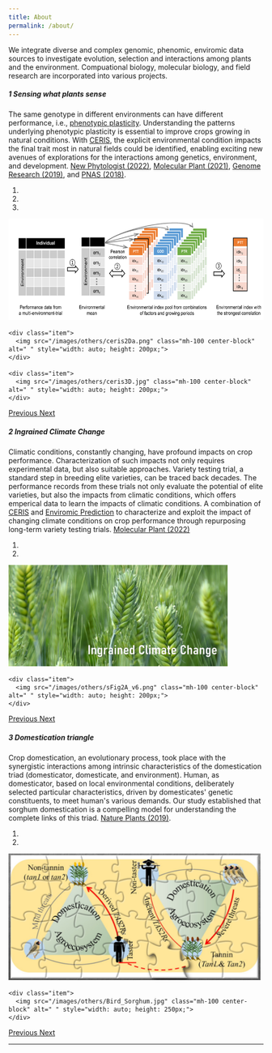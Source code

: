 ```yaml
---
title: About
permalink: /about/
---
```

We integrate diverse and complex genomic, phenomic, enviromic data sources to investigate evolution, selection and interactions among plants and the environment. Compuational biology, molecular biology, and field research are incorporated into various projects. 

##### 1 Sensing what plants sense
The same genotype in different environments can have different performance, i.e., [phenotypic plasticity](https://en.wikipedia.org/wiki/Phenotypic_plasticity). Understanding the patterns underlying phenotypic plasticity is essential to improve crops growing in natural conditions. With <u>CERIS</u>, the explicit environmental condition impacts the final trait most in natural fields could be identified, enabling exciting new avenues of explorations for the interactions among genetics, environment, and development. [New Phytologist (2022)](https://doi.org/10.1111/nph.17904), [Molecular Plant (2021)](https://doi.org/10.1016/j.molp.2021.03.010), [Genome Research (2019)](https://doi.org/10.1101/gr.255703.119), and [PNAS (2018)](https://doi.org/10.1073/pnas.1718326115).

<div id="cerisCarousel" class="carousel slide" data-ride="carousel" >
  <!-- Indicators -->
  <ol class="carousel-indicators">
    <li data-target="#cerisCarousel" data-slide-to="0" class="active"></li>
    <li data-target="#cerisCarousel" data-slide-to="1"></li>
    <li data-target="#cerisCarousel" data-slide-to="2"></li>
    </ol>

  <!-- Wrapper for slides -->
  <div class="carousel-inner" role="listbox" style="max-width:2000px; max-height:577px !important;">
    <div class="item active">
      <img src="/images/others/ceris.png" class="mh-100 center-block" alt=" " style="width: auto; height: 200px;">
    </div>

    <div class="item">
      <img src="/images/others/ceris2Da.png" class="mh-100 center-block" alt=" " style="width: auto; height: 200px;">
    </div>

    <div class="item">
      <img src="/images/others/ceris3D.jpg" class="mh-100 center-block" alt=" " style="width: auto; height: 200px;">
    </div>

  </div>

  <!-- Left and right controls -->
  <a class="left carousel-control" href="#cerisCarousel" data-slide="prev" style="background-image: none;">
    <span class="glyphicon glyphicon-chevron-left"></span>
    <span class="sr-only">Previous</span>
  </a>
  <a class="right carousel-control" href="#cerisCarousel" data-slide="next" style="background-image: none;">
    <span class="glyphicon glyphicon-chevron-right"></span>
    <span class="sr-only">Next</span>
  </a>

</div>


##### 2 Ingrained Climate Change
Climatic conditions, constantly changing, have profound impacts on crop performance. Characterization of such impacts not only requires experimental data, but also suitable approaches. Variety testing trial, a standard step in breeding elite varieties, can be traced back decades. The performance records from these trials not only evaluate the potential of elite varieties, but also the impacts from climatic conditions, which offers emperical data to learn the impacts of climatic conditions. A combination of <u>CERIS</u> and <u>Enviromic Prediction</u> to characterize and exploit the impact of changing climate conditions on crop performance through repurposing long-term variety testing trials. [Molecular Plant (2022)](https://doi.org/10.1016/j.molp.2022.01.001)

<div id="idahoCarousel" class="carousel slide" data-ride="carousel" >
  <!-- Indicators -->
  <ol class="carousel-indicators">
    <li data-target="#idahoCarousel" data-slide-to="0" class="active"></li>
    <li data-target="#idahoCarousel" data-slide-to="1"></li>
    </ol>

  <!-- Wrapper for slides -->
  <div class="carousel-inner" role="listbox" style="max-width:2000px; max-height:577px !important;">
    <div class="item active">
      <img src="/images/others/Picture4.jpg" class="mh-100 center-block" alt=" " style="width: auto; height: 200px;">
    </div>

    <div class="item">
      <img src="/images/others/sFig2A_v6.png" class="mh-100 center-block" alt=" " style="width: auto; height: 200px;">
    </div>

  </div>

  <!-- Left and right controls -->
  <a class="left carousel-control" href="#idahoCarousel" data-slide="prev" style="background-image: none;">
    <span class="glyphicon glyphicon-chevron-left"></span>
    <span class="sr-only">Previous</span>
  </a>
  <a class="right carousel-control" href="#idahoCarousel" data-slide="next" style="background-image: none;">
    <span class="glyphicon glyphicon-chevron-right"></span>
    <span class="sr-only">Next</span>
  </a>


</div>


##### 3 Domestication triangle
Crop domestication, an evolutionary process, took place with the synergistic interactions among intrinsic characteristics of the domestication triad (domesticator, domesticate, and environment). Human, as domesticator, based on local environmental conditions, deliberately selected particular characteristics, driven by domesticates' genetic constituents, to meet human's various demands. Our study established that sorghum domestication is a compelling model for understanding the complete links of this triad. [Nature Plants (2019)](https://doi.org/10.1038/s41477-019-0563-0).

<div id="Tan2Carousel" class="carousel slide" data-ride="carousel" >
  <!-- Indicators -->
  <ol class="carousel-indicators">
    <li data-target="#Tan2Carousel" data-slide-to="0" class="active"></li>
    <li data-target="#Tan2Carousel" data-slide-to="1"></li>
    </ol>

  <!-- Wrapper for slides -->
  <div class="carousel-inner" role="listbox" style="max-width:760px; max-height:350px !important;">
    <div class="item active">
      <img src="/images/others/Triangle.png" class="mh-100 center-block" alt=" " style="width: auto; height: 250px;">
    </div>

    <div class="item">
      <img src="/images/others/Bird_Sorghum.jpg" class="mh-100 center-block" alt=" " style="width: auto; height: 250px;">
    </div>

  </div>

  <!-- Left and right controls -->
  <a class="left carousel-control" href="#Tan2Carousel" data-slide="prev" style="background-image: none;">
    <span class="glyphicon glyphicon-chevron-left"></span>
    <span class="sr-only">Previous</span>
  </a>
  <a class="right carousel-control" href="#Tan2Carousel" data-slide="next" style="background-image: none;">
    <span class="glyphicon glyphicon-chevron-right"></span>
    <span class="sr-only">Next</span>
  </a>

</div>

<hr>
